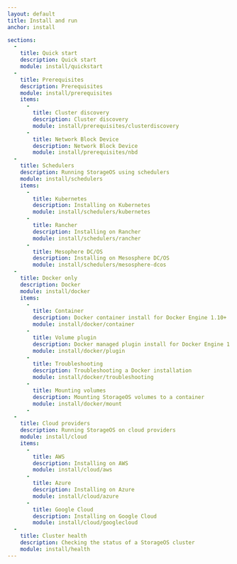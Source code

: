 ```yaml
---
layout: default
title: Install and run
anchor: install

sections:
  -
    title: Quick start
    description: Quick start
    module: install/quickstart
  -
    title: Prerequisites
    description: Prerequisites
    module: install/prerequisites
    items:
      -
        title: Cluster discovery
        description: Cluster discovery
        module: install/prerequisites/clusterdiscovery
      -
        title: Network Block Device
        description: Network Block Device
        module: install/prerequisites/nbd
  -
    title: Schedulers
    description: Running StorageOS using schedulers
    module: install/schedulers
    items:
      -
        title: Kubernetes
        description: Installing on Kubernetes
        module: install/schedulers/kubernetes
      -
        title: Rancher
        description: Installing on Rancher
        module: install/schedulers/rancher
      -
        title: Mesophere DC/OS
        description: Installing on Mesosphere DC/OS
        module: install/schedulers/mesosphere-dcos
  -
    title: Docker only
    description: Docker
    module: install/docker
    items:
      -
        title: Container
        description: Docker container install for Docker Engine 1.10+
        module: install/docker/container
      -
        title: Volume plugin
        description: Docker managed plugin install for Docker Engine 1.13+
        module: install/docker/plugin
      -
        title: Troubleshooting
        description: Troubleshooting a Docker installation
        module: install/docker/troubleshooting
      -
        title: Mounting volumes
        description: Mounting StorageOS volumes to a container
        module: install/docker/mount
      -
  -
    title: Cloud providers
    description: Running StorageOS on cloud providers
    module: install/cloud
    items:
      -
        title: AWS
        description: Installing on AWS
        module: install/cloud/aws
      -
        title: Azure
        description: Installing on Azure
        module: install/cloud/azure
      -
        title: Google Cloud
        description: Installing on Google Cloud
        module: install/cloud/googlecloud
  -
    title: Cluster health
    description: Checking the status of a StorageOS cluster
    module: install/health
---
```

